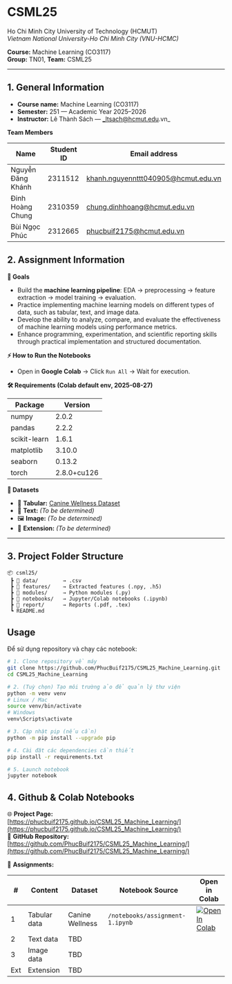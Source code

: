 # CSML25 
Ho Chi Minh City University of Technology (HCMUT)  
_Vietnam National University-Ho Chi Minh City (VNU-HCMC)_  

**Course:** Machine Learning (CO3117)  
**Group:** TN01, **Team:** CSML25  

---

## 1. General Information  

- **Course name:** Machine Learning (CO3117)  
- **Semester:** 251 — Academic Year 2025–2026  
- **Instructor:** Lê Thành Sách — _ltsach@hcmut.edu.vn_  

**Team Members**

| Name              | Student ID | Email address                  |
|-------------------|------------|--------------------------------|
| Nguyễn Đăng Khánh | 2311512    | khanh.nguyennttt040905@hcmut.edu.vn|
| Đinh Hoàng Chung  | 2310359    | chung.dinhhoang@hcmut.edu.vn   |
| Bùi Ngọc Phúc     | 2312665    | phucbuif2175@hcmut.edu.vn      |


## 2️. Assignment Information  

**🎯 Goals**
- Build the **machine learning pipeline**: EDA → preprocessing → feature extraction → model training → evaluation.  
- Practice implementing machine learning models on different types of data, such as tabular, text, and image data.
- Develop the ability to analyze, compare, and evaluate the effectiveness of machine learning models using performance metrics.
- Enhance programming, experimentation, and scientific reporting skills through practical implementation and structured documentation.  

**⚡ How to Run the Notebooks**
- Open in **Google Colab** → Click `Run All` → Wait for execution.  

**🛠 Requirements (Colab default env, 2025-08-27)**

| Package      | Version   |
|--------------|-----------|
| numpy        | 2.0.2     |
| pandas       | 2.2.2     |
| scikit-learn | 1.6.1     |
| matplotlib   | 3.10.0    |
| seaborn      | 0.13.2    |
| torch        | 2.8.0+cu126 |

**📂 Datasets**
- 🐶 **Tabular:** [Canine Wellness Dataset](https://www.kaggle.com/datasets/aaronisomaisom3/canine-wellness-dataset-synthetic-10k-samples)  
- 📝 **Text:** _(To be determined)_  
- 🖼️ **Image:** _(To be determined)_  
- 🔬 **Extension:** _(To be determined)_  

---

## 3️. Project Folder Structure  

```
📦 csml25/
 ┣ 📂 data/        → .csv
 ┣ 📂 features/    → Extracted features (.npy, .h5)
 ┣ 📂 modules/     → Python modules (.py)
 ┣ 📂 notebooks/   → Jupyter/Colab notebooks (.ipynb)
 ┣ 📂 report/      → Reports (.pdf, .tex)
 ┗ README.md
```

## Usage
Để sử dụng repository và chạy các notebook:

```bash
# 1. Clone repository về máy
git clone https://github.com/PhucBuif2175/CSML25_Machine_Learning.git
cd CSML25_Machine_Learning

# 2. (Tuỳ chọn) Tạo môi trường ảo để quản lý thư viện
python -m venv venv
# Linux / Mac
source venv/bin/activate
# Windows
venv\Scripts\activate

# 3. Cập nhật pip (nếu cần)
python -m pip install --upgrade pip

# 4. Cài đặt các dependencies cần thiết
pip install -r requirements.txt

# 5. Launch notebook
jupyter notebook

```

## 4️. Github & Colab Notebooks   

🌐 **Project Page:** [https://phucbuif2175.github.io/CSML25_Machine_Learning/](https://phucbuif2175.github.io/CSML25_Machine_Learning/)  
🐙 **GitHub Repository:** [https://github.com/PhucBuif2175/CSML25_Machine_Learning/](https://github.com/PhucBuif2175/CSML25_Machine_Learning/)


📓 **Assignments:**

| #   | Content       | Dataset             | Notebook Source                 | Open in Colab |
|-----|--------------|---------------------|---------------------------------|---------------|
| 1   | Tabular data | Canine Wellness     | `/notebooks/assignment-1.ipynb` | [![Open In Colab](https://colab.research.google.com/assets/colab-badge.svg)](https://colab.research.google.com/drive/1jecxJLn9OH1pfs7JyvO64GJliFXfZw7c?usp=sharing#scrollTo=9LoZun6fAuna) |
| 2   | Text data    | TBD                 |                                 |               |
| 3   | Image data   | TBD                 |                                 |               |
| Ext | Extension    | TBD                 |                                 |               |
